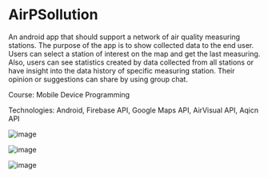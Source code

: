# AirPSollution

An android app that should support a network of air quality measuring stations. The purpose of the app is to show collected data to the end user. Users can select a station of interest on the map and get the last measuring. Also, users can see statistics created by data collected from all stations or have insight into the data history of specific measuring station. Their opinion or suggestions can share by using group chat. 

Course: Mobile Device Programming

Technologies: Android, Firebase API, Google Maps API, AirVisual API, Aqicn API


![image](https://user-images.githubusercontent.com/49063097/134783386-a1a4acd6-a376-4130-a39c-ff7f2de05aa0.png)

![image](https://user-images.githubusercontent.com/49063097/134783401-31e82f72-ac5c-4212-8926-f778d3201c20.png)

![image](https://user-images.githubusercontent.com/49063097/134783429-cb753c78-e954-4c5f-9523-f050973c1901.png)
